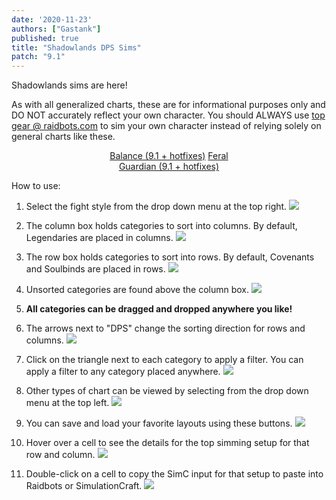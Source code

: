 ```yaml
---
date: '2020-11-23'
authors: ["Gastank"]
published: true
title: "Shadowlands DPS Sims"
patch: "9.1"
---
```


Shadowlands sims are here!

As with all generalized charts, these are for informational purposes only and DO NOT accurately reflect your own character. You should ALWAYS use [top gear @ raidbots.com](https://www.raidbots.com/simbot/topgear) to sim your own character instead of relying solely on general charts like these.

<center>
<div class="spec-selector" style="width: 50%;">
<a class="spec balance" href="https://balance-simc.github.io/Balance-SimC/">Balance (9.1 + hotfixes)</a>
<a class="spec feral" href="/sims/cat">Feral</a>
  <a class="spec guardian" href="/sims/bear">Guardian (9.1 + hotfixes)</a>
</div>
</center>

How to use:

1. Select the fight style from the drop down menu at the top right. ![](/sims/help1.png)

1. The column box holds categories to sort into columns. By default, Legendaries are placed in columns. ![](/sims/help2.png)

1. The row box holds categories to sort into rows. By default, Covenants and Soulbinds are placed in rows. ![](/sims/help3.png)

1. Unsorted categories are found above the column box. ![](/sims/help4.png)

1. **All categories can be dragged and dropped anywhere you like!**

1. The arrows next to "DPS" change the sorting direction for rows and columns. ![](/sims/help8.png)

1. Click on the triangle next to each category to apply a filter. You can apply a filter to any category placed anywhere. ![](/sims/help5.png)

1. Other types of chart can be viewed by selecting from the drop down menu at the top left. ![](/sims/help6.png)

1. You can save and load your favorite layouts using these buttons. ![](/sims/help7.png)

1. Hover over a cell to see the details for the top simming setup for that row and column. ![](/sims/help9.png)

1. Double-click on a cell to copy the SimC input for that setup to paste into Raidbots or SimulationCraft. ![](/sims/help10.png)
